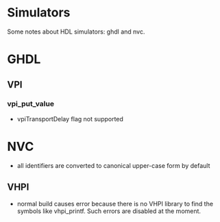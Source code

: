 
# Simulators

Some notes about HDL simulators: ghdl and nvc.

# GHDL

## VPI

### vpi_put_value

- vpiTransportDelay flag not supported

# NVC

- all identifiers are converted to canonical upper-case form by default

## VHPI

- normal build causes error because there is no VHPI library to find the symbols like vhpi_printf. Such errors are disabled at the moment.